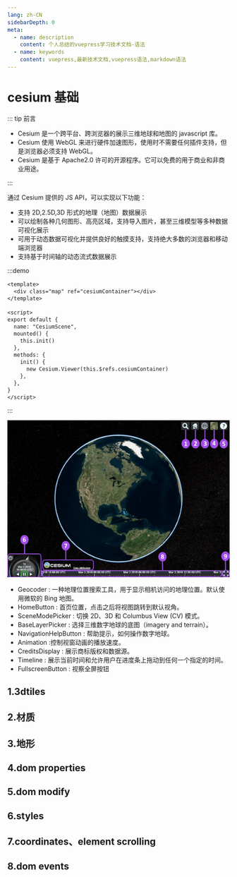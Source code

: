 ```yaml
---
lang: zh-CN
sidebarDepth: 0
meta:
  - name: description
    content: 个人总结的vuepress学习技术文档-语法
  - name: keywords
    content: vuepress,最新技术文档,vuepress语法,markdown语法
---
```


# cesium 基础

::: tip 前言

- Cesium 是一个跨平台、跨浏览器的展示三维地球和地图的 javascript 库。
- Cesium 使用 WebGL 来进行硬件加速图形，使用时不需要任何插件支持，但是浏览器必须支持 WebGL。
- Cesium 是基于 Apache2.0 许可的开源程序。它可以免费的用于商业和非商业用途。

:::

通过 Cesium 提供的 JS API，可以实现以下功能：

- 支持 2D,2.5D,3D 形式的地理（地图）数据展示
- 可以绘制各种几何图形、高亮区域，支持导入图片，甚至三维模型等多种数据可视化展示
- 可用于动态数据可视化并提供良好的触摸支持，支持绝大多数的浏览器和移动端浏览器
- 支持基于时间轴的动态流式数据展示

:::demo

```vue
<template>
  <div class="map" ref="cesiumContainer"></div>
</template>

<script>
export default {
  name: "CesiumScene",
  mounted() {
    this.init()
  },
  methods: {
    init() {
      new Cesium.Viewer(this.$refs.cesiumContainer)
    },
  },
}
</script>
```

:::

![](./1.jpeg)

- Geocoder : 一种地理位置搜索工具，用于显示相机访问的地理位置。默认使用微软的 Bing 地图。
- HomeButton : 首页位置，点击之后将视图跳转到默认视角。
- SceneModePicker : 切换 2D、3D 和 Columbus View (CV) 模式。
- BaseLayerPicker : 选择三维数字地球的底图（imagery and terrain）。
- NavigationHelpButton : 帮助提示，如何操作数字地球。
- Animation :控制视窗动画的播放速度。
- CreditsDisplay : 展示商标版权和数据源。
- Timeline : 展示当前时间和允许用户在进度条上拖动到任何一个指定的时间。
- FullscreenButton : 视察全屏按钮

## 1.3dtiles

## 2.材质

## 3.地形

## 4.dom properties

## 5.dom modify

## 6.styles

## 7.coordinates、element scrolling

## 8.dom events
